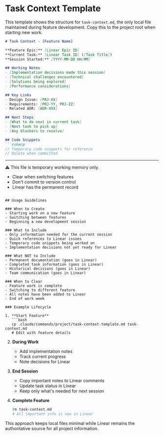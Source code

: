 # Task Context Template

This template shows the structure for `task-context.md`, the only local file maintained during feature development. Copy this to the project root when starting new work.

```markdown
# Task Context - [Feature Name]

**Feature Epic:** [Linear Epic ID]
**Current Task:** [Linear Task ID] ([Task Title])
**Session Started:** [YYYY-MM-DD HH:MM]

## Working Notes
- [Implementation decisions made this session]
- [Technical challenges encountered]
- [Solutions being explored]
- [Performance considerations]

## Key Links
- Design Issue: [PRJ-XX]
- Requirements: [PRJ-YY, PRJ-ZZ]
- Related ADR: [ADR-XXX]

## Next Steps
- [What to do next in current task]
- [Next task to pick up]
- [Any blockers to resolve]

## Code Snippets
```csharp
// Temporary code snippets for reference
// Delete when committed
```

---
⚠️ This file is temporary working memory only.
- Clear when switching features
- Don't commit to version control
- Linear has the permanent record
```

## Usage Guidelines

### When to Create
- Starting work on a new feature
- Switching between features
- Beginning a new development session

### What to Include
- Only information needed for the current session
- Quick references to Linear issues
- Temporary code snippets being worked on
- Implementation decisions not yet ready for Linear

### What NOT to Include
- Permanent documentation (goes in Linear)
- Completed task information (goes in Linear)
- Historical decisions (goes in Linear)
- Team communication (goes in Linear)

### When to Clear
- Feature work is complete
- Switching to different feature
- All notes have been added to Linear
- End of work week

### Example Lifecycle

1. **Start Feature**
   ```bash
   cp .claude/commands/project/task-context-template.md task-context.md
   # Edit with feature details
   ```

2. **During Work**
   - Add implementation notes
   - Track current progress
   - Note decisions for Linear

3. **End Session**
   - Copy important notes to Linear comments
   - Update task status in Linear
   - Keep only what's needed for next session

4. **Complete Feature**
   ```bash
   rm task-context.md
   # All important info is now in Linear
   ```

This approach keeps local files minimal while Linear remains the authoritative source for all project information.
